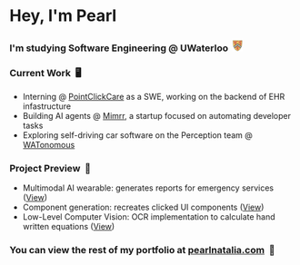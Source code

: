 
<!--<div align="left">
   <img src="https://github-readme-stats.vercel.app/api/top-langs/?username=pearl-natalia&layout=compact&card_width=333&theme=rose_pine&size_weight=0.4&count_weight=0.6" alt="Top Languages">
</div>-->

<!-- Source for widgets: https://github.com/tandpfun/skill-icons?tab=readme-ov-file#icons-list -->
# Hey, I'm Pearl

### **I'm studying Software Engineering @ UWaterloo&nbsp;&nbsp;<img src="waterloo-logo.png" alt="UWaterloo Logo" width="18" style="vertical-align: botto;"/>**


### **Current Work**&nbsp;&nbsp;🖥️
- Interning @ [PointClickCare](https://pointclickcare.com/products/) as a SWE, working on the backend of EHR infastructure
- Building AI agents @ [Mimrr](https://www.mimrr.com/), a startup focused on automating developer tasks
- Exploring self-driving car software on the Perception team @ [WATonomous](https://www.watonomous.ca/)

### **Project Preview**&nbsp;&nbsp;🧩
- Multimodal AI wearable: generates reports for emergency services ([View](https://devpost.com/software/group-123))
- Component generation: recreates clicked UI components ([View](https://github.com/pearl-natalia/component-generation))
- Low-Level Computer Vision: OCR implementation to calculate hand written equations ([View](https://www.pearlnatalia.com/projects/mathocr.html))

### **You can view the rest of my portfolio at [pearlnatalia.com](https://www.pearlnatalia.com)**&nbsp;&nbsp;🔗 
<!--- Embedded AI: AI-powered dash cam to monitor driving behavior ([View](https://www.pearlnatalia.com/projects/siren.html))-->

<!--[![Recent Experiment](https://img.shields.io/badge/Recent%20Experiment-grey?style=for-the-badge&logo=github)](https://github.com/pearl-natalia/Mathematical-OCR/blob/main/README.md)-->

<!--## Languages -->
<!--[![My Skills](https://skillicons.dev/icons?i=html,css,js,java,php,python,c,cpp,mysql)](https://skillicons.dev) -->


<!--## Developer Tools
[![My Skills](https://skillicons.dev/icons?i=vscode,androidstudio,aws,bootstrap,docker,django,flask,git,mysql,sqlite,opencv,tensorflow,wordpress,vercel)](https://skillicons.dev) -->




